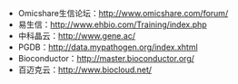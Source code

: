 - Omicshare生信论坛：http://www.omicshare.com/forum/
- 易生信：http://www.ehbio.com/Training/index.php
- 中科晶云：http://www.gene.ac/
- PGDB：http://data.mypathogen.org/index.xhtml
- Bioconductor：http://master.bioconductor.org/
- 百迈克云：http://www.biocloud.net/



